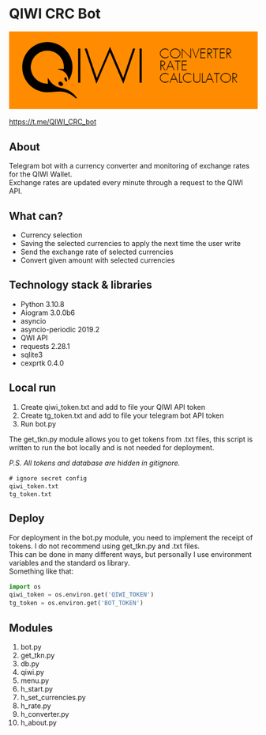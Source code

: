 # QIWI CRC Bot

![info picture](/CRC_Description_git.png)

https://t.me/QIWI_CRC_bot

## About  

Telegram bot with a currency converter and monitoring of exchange rates for the QIWI Wallet.  
Exchange rates are updated every minute through a request to the QIWI API.

## What can?

* Currency selection
* Saving the selected currencies to apply the next time the user write
* Send the exchange rate of selected currencies
* Convert given amount with selected currencies  

## Technology stack  & libraries

* Python 3.10.8
* Aiogram 3.0.0b6
* asyncio
* asyncio-periodic 2019.2
* QWI API
* requests 2.28.1
* sqlite3
* cexprtk 0.4.0

## Local run  

1. Create qiwi_token.txt and add to file your QIWI API token  
2. Create tg_token.txt and add to file your telegram bot API token
3. Run bot.py

The get_tkn.py module allows you to get tokens from .txt files, this script is written to run the bot locally and is not needed for deployment.  
  
*P.S. All tokens and database are hidden in gitignore.*

``` gitignore
# ignore secret config
qiwi_token.txt
tg_token.txt
```

## Deploy

For deployment in the bot.py module, you need to implement the receipt of tokens. I do not recommend using get_tkn.py and .txt files.  
This can be done in many different ways, but personally I use environment variables and the standard os library.  
Something like that:  

``` Python  
import os
qiwi_token = os.environ.get('QIWI_TOKEN')
tg_token = os.environ.get('BOT_TOKEN')
```

## Modules  

1. bot.py  
2. get_tkn.py  
3. db.py  
4. qiwi.py  
5. menu.py  
6. h_start.py  
7. h_set_currencies.py  
8. h_rate.py  
9. h_converter.py
10. h_about.py  
